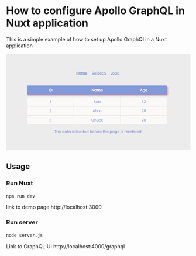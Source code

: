 # How to configure Apollo GraphQL in Nuxt application

This is a simple example of how to set up Apollo GraphQl in a Nuxt application

![](./preview.jpg)

## Usage

### Run Nuxt

```bash
npm run dev
```

link to demo page http://localhost:3000

### Run server

```bash
node server.js
```

Link to GraphQL UI http://localhost:4000/graphql
